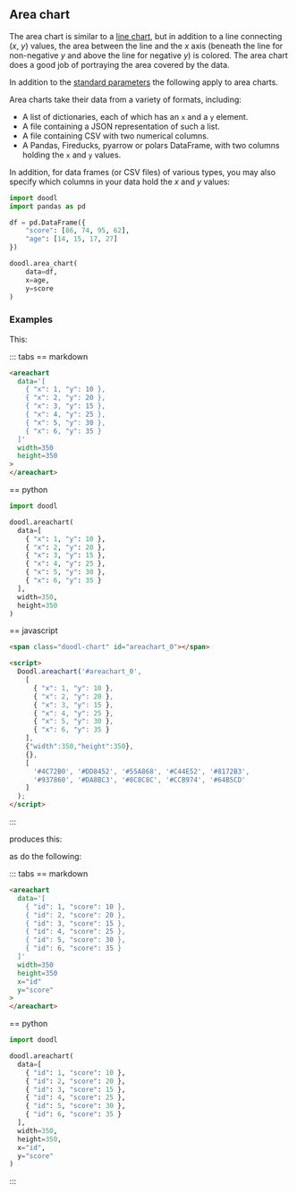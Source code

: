 ## Area chart

The area chart is similar to a [line chart](/charts/line-chart),
but in addition to a line connecting (*x*, *y*) values, the area
between the line and the *x* axis (beneath the line for non-negative
*y* and above the line for negative *y*) is colored. The area chart
does a good job of portraying the area covered by the data.

<span class="doodl-chart" id="areachart_1"></span>

<Parameters>

In addition to the [standard parameters](/charts/#standard-parameters)
the following apply to area charts.

<Parameter name="data" type="List[dict], DataFrame">

<div>
Area charts take their data from a variety of formats, including:

- A list of dictionaries, each of which has an `x` and a `y`
  element.
- A file containing a JSON representation of such a list.
- A file containing CSV with two numerical columns.
- A Pandas, Fireducks, pyarrow or polars DataFrame, with two
  columns holding the `x` and `y` values.

In addition, for data frames (or CSV files) of various types, you
may also specify which columns in your data hold the *x* and *y*
values:

~~~python
import doodl
import pandas as pd

df = pd.DataFrame({
    "score": [86, 74, 95, 62],
    "age": [14, 15, 17, 27]
})

doodl.area_chart(
    data=df,
    x=age,
    y=score
)
~~~

</div>

</Parameter>

</Parameters>

### Examples

This:

::: tabs
== markdown
~~~html
<areachart
  data='[
    { "x": 1, "y": 10 }, 
    { "x": 2, "y": 20 },
    { "x": 3, "y": 15 },
    { "x": 4, "y": 25 },
    { "x": 5, "y": 30 },
    { "x": 6, "y": 35 }
  ]'
  width=350
  height=350
>
</areachart>
~~~
== python
~~~python
import doodl

doodl.areachart(
  data=[
    { "x": 1, "y": 10 }, 
    { "x": 2, "y": 20 },
    { "x": 3, "y": 15 },
    { "x": 4, "y": 25 },
    { "x": 5, "y": 30 },
    { "x": 6, "y": 35 }
  ],
  width=350,
  height=350
)
~~~
== javascript
~~~html
<span class="doodl-chart" id="areachart_0"></span>

<script>
  Doodl.areachart('#areachart_0',
    [
      { "x": 1, "y": 10 }, 
      { "x": 2, "y": 20 },
      { "x": 3, "y": 15 },
      { "x": 4, "y": 25 },
      { "x": 5, "y": 30 },
      { "x": 6, "y": 35 }
    ],
    {"width":350,"height":350},
    {},
    [
      '#4C72B0', '#DD8452', '#55A868', '#C44E52', '#8172B3',
      '#937860', '#DA8BC3', '#8C8C8C', '#CCB974', '#64B5CD'
    ]
  );
</script>
~~~
:::

produces this:

<span class="doodl-chart" id="areachart_0"></span>

as do the following:

::: tabs
== markdown
~~~html
<areachart
  data='[
    { "id": 1, "score": 10 }, 
    { "id": 2, "score": 20 },
    { "id": 3, "score": 15 },
    { "id": 4, "score": 25 },
    { "id": 5, "score": 30 },
    { "id": 6, "score": 35 }
  ]'
  width=350
  height=350
  x="id"
  y="score"
>
</areachart>
~~~
== python
~~~python
import doodl

doodl.areachart(
  data=[
    { "id": 1, "score": 10 }, 
    { "id": 2, "score": 20 },
    { "id": 3, "score": 15 },
    { "id": 4, "score": 25 },
    { "id": 5, "score": 30 },
    { "id": 6, "score": 35 }
  ],
  width=350,
  height=350,
  x="id",
  y="score"
)
~~~
:::

<script>
 setTimeout(() => {
  Promise.resolve().then(() => {
    Doodl.areachart('#areachart_0',
      [
        { "x": 1, "y": 10 }, 
        { "x": 2, "y": 20 },
        { "x": 3, "y": 15 },
        { "x": 4, "y": 25 },
        { "x": 5, "y": 30 },
        { "x": 6, "y": 35 }
      ],
      {"width":350,"height":350},
      {},
      [
        '#4C72B0', '#DD8452', '#55A868', '#C44E52', '#8172B3',
        '#937860', '#DA8BC3', '#8C8C8C', '#CCB974', '#64B5CD'
      ]
    );

    Doodl.areachart('#areachart_1',
      [
        {'x': 1, 'y': 36},
        {'x': 2, 'y': 25},
        {'x': 3, 'y': 23},
        {'x': 4, 'y': 22},
        {'x': 5, 'y': 28},
        {'x': 6, 'y': 12},
        {'x': 7, 'y': 7},
        {'x': 8, 'y': 6},
        {'x': 9, 'y': 9},
        {'x': 10, 'y': 2},
        {'x': 11, 'y': 4},
        {'x': 12, 'y': 0},
        {'x': 13, 'y': 0},
        {'x': 14, 'y': 1},
        {'x': 15, 'y': 1},
        {'x': 16, 'y': 1},
        {'x': 17, 'y': 0},
        {'x': 18, 'y': 1},
        {'x': 19, 'y': 0},
        {'x': 20, 'y': 0},
        {'x': 21, 'y': 0},
        {'x': 22, 'y': 0},
        {'x': 23, 'y': 0},
        {'x': 24, 'y': 0},
        {'x': 25, 'y': 0},
        {'x': 26, 'y': 0},
        {'x': 27, 'y': 0},
        {'x': 28, 'y': 0},
        {'x': 29, 'y': 0},
        {'x': 30, 'y': 1},
        {'x': 31, 'y': 0},
        {'x': 32, 'y': 0},
        {'x': 33, 'y': 0},
        {'x': 34, 'y': 0},
        {'x': 35, 'y': 0},
        {'x': 36, 'y': 0},
        {'x': 37, 'y': 0},
        {'x': 38, 'y': 0},
        {'x': 39, 'y': 0},
        {'x': 40, 'y': 0}
      ],
      {"width":350,"height":350},
      {},
      [
        '#4C72B0', '#DD8452', '#55A868', '#C44E52', '#8172B3',
        '#937860', '#DA8BC3', '#8C8C8C', '#CCB974', '#64B5CD'
      ]
    );
  })
 })
</script>